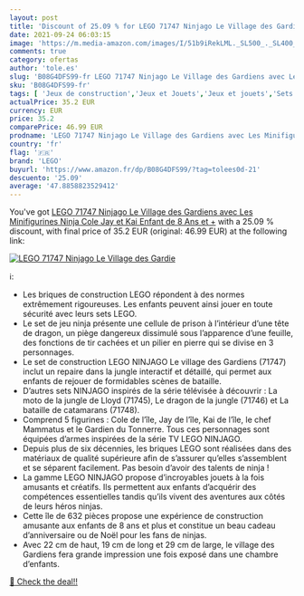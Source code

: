 ```yaml
---
layout: post
title: 'Discount of 25.09 % for LEGO 71747 Ninjago Le Village des Gardie'
date: 2021-09-24 06:03:15
image: 'https://m.media-amazon.com/images/I/51b9iRekLML._SL500_._SL400_.jpg'
comments: true
category: ofertas
author: 'tole.es'
slug: 'B08G4DFS99-fr LEGO 71747 Ninjago Le Village des Gardiens avec Les...'
sku: 'B08G4DFS99-fr'
tags: [ 'Jeux de construction','Jeux et Jouets','Jeux et jouets','Sets de jeux de construction','lego', ]
actualPrice: 35.2 EUR
currency: EUR
price: 35.2
comparePrice: 46.99 EUR
prodname: 'LEGO 71747 Ninjago Le Village des Gardiens avec Les Minifigurines Ninja Cole  Jay et Kai  Enfant de 8 Ans et +'
country: 'fr'
flag: '🇫🇷'
brand: 'LEGO'
buyurl: 'https://www.amazon.fr/dp/B08G4DFS99/?tag=tolees0d-21'
descuento: '25.09'
average: '47.8858823529412'
---
```


You've got [LEGO 71747 Ninjago Le Village des Gardiens avec Les Minifigurines Ninja Cole  Jay et Kai  Enfant de 8 Ans et +](https://www.amazon.fr/dp/B08G4DFS99/?tag=tolees0d-21) with a  25.09 % discount, with final price of 35.2 EUR (original: 46.99 EUR) at the following link:

[![LEGO 71747 Ninjago Le Village des Gardie](https://m.media-amazon.com/images/I/51b9iRekLML._SL500_._SL400_.jpg)](https://www.amazon.fr/dp/B08G4DFS99/?tag=tolees0d-21)

ℹ️:

- Les briques de construction LEGO répondent à des normes extrêmement rigoureuses. Les enfants peuvent ainsi jouer en toute sécurité avec leurs sets LEGO.
- Le set de jeu ninja présente une cellule de prison à l’intérieur d’une tête de dragon, un piège dangereux dissimulé sous l’apparence d’une feuille, des fonctions de tir cachées et un pilier en pierre qui se divise en 3 personnages.
- Le set de construction LEGO NINJAGO Le village des Gardiens (71747) inclut un repaire dans la jungle interactif et détaillé, qui permet aux enfants de rejouer de formidables scènes de bataille.
- D’autres sets NINJAGO inspirés de la série télévisée à découvrir : La moto de la jungle de Lloyd (71745), Le dragon de la jungle (71746) et La bataille de catamarans (71748).
- Comprend 5 figurines : Cole de l’île, Jay de l’île, Kai de l’île, le chef Mammatus et le Gardien du Tonnerre. Tous ces personnages sont équipées d’armes inspirées de la série TV LEGO NINJAGO.
- Depuis plus de six décennies, les briques LEGO sont réalisées dans des matériaux de qualité supérieure afin de s’assurer qu’elles s’assemblent et se séparent facilement. Pas besoin d’avoir des talents de ninja !
- La gamme LEGO NINJAGO propose d’incroyables jouets à la fois amusants et créatifs. Ils permettent aux enfants d’acquérir des compétences essentielles tandis qu’ils vivent des aventures aux côtés de leurs héros ninjas.
- Cette île de 632 pièces propose une expérience de construction amusante aux enfants de 8 ans et plus et constitue un beau cadeau d’anniversaire ou de Noël pour les fans de ninjas.
- Avec 22 cm de haut, 19 cm de long et 29 cm de large, le village des Gardiens fera grande impression une fois exposé dans une chambre d’enfants.

[🛒 Check the deal!!](https://www.amazon.fr/dp/B08G4DFS99/?tag=tolees0d-21)
